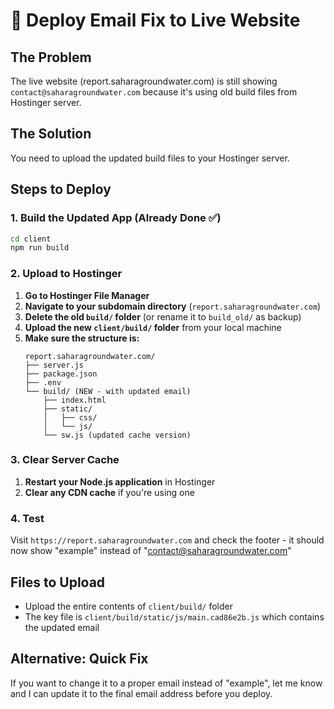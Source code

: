 # 🚀 Deploy Email Fix to Live Website

## The Problem
The live website (report.saharagroundwater.com) is still showing `contact@saharagroundwater.com` because it's using old build files from Hostinger server.

## The Solution
You need to upload the updated build files to your Hostinger server.

## Steps to Deploy

### 1. Build the Updated App (Already Done ✅)
```bash
cd client
npm run build
```

### 2. Upload to Hostinger
1. **Go to Hostinger File Manager**
2. **Navigate to your subdomain directory** (`report.saharagroundwater.com`)
3. **Delete the old `build/` folder** (or rename it to `build_old/` as backup)
4. **Upload the new `client/build/` folder** from your local machine
5. **Make sure the structure is:**
   ```
   report.saharagroundwater.com/
   ├── server.js
   ├── package.json
   ├── .env
   └── build/ (NEW - with updated email)
       ├── index.html
       ├── static/
       │   ├── css/
       │   └── js/
       └── sw.js (updated cache version)
   ```

### 3. Clear Server Cache
1. **Restart your Node.js application** in Hostinger
2. **Clear any CDN cache** if you're using one

### 4. Test
Visit `https://report.saharagroundwater.com` and check the footer - it should now show "example" instead of "contact@saharagroundwater.com"

## Files to Upload
- Upload the entire contents of `client/build/` folder
- The key file is `client/build/static/js/main.cad86e2b.js` which contains the updated email

## Alternative: Quick Fix
If you want to change it to a proper email instead of "example", let me know and I can update it to the final email address before you deploy.
